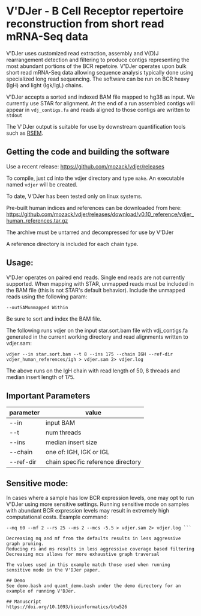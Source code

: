 # V'DJer - B Cell Receptor repertoire reconstruction from short read mRNA-Seq data

V'DJer uses customized read extraction, assembly and V(D)J rearrangement detection 
and filtering to produce contigs representing the most abundant portions of the BCR
repetoire.  V'DJer operates upon bulk short read mRNA-Seq data allowing sequence analysis
typically done using specialized long read sequencing.  The software can be run on
BCR heavy (IgH) and light (Igk/IgL) chains.

V'DJer accepts a sorted and indexed BAM file mapped to hg38 as input.  We currently
use STAR for alignment.  At the end of a run assembled contigs will appear in
```vdj_contigs.fa``` and reads aligned to those contigs are written to ```stdout```

The V'DJer output is suitable for use by downstream quantification tools such as [RSEM](http://deweylab.github.io/RSEM/).

## Getting the code and building the software

Use a recent release: https://github.com/mozack/vdjer/releases

To compile, just cd into the vdjer directory and type ```make```.  An executable named
```vdjer``` will be created.

To date, V'DJer has been tested only on linux systems.

Pre-built human indices and references can be downloaded from here: https://github.com/mozack/vdjer/releases/download/v0.10_reference/vdjer_human_references.tar.gz

The archive must be untarred and decompressed for use by V'DJer

A reference directory is included for each chain type.

## Usage:

V'DJer operates on paired end reads.  Single end reads are not currently supported.
When mapping with STAR, unmapped reads must be included in the BAM file (this is not 
STAR's default behavior).  Include the unmapped reads using the following param:

```--outSAMunmapped Within```

Be sure to sort and index the BAM file.

The following runs vdjer on the input star.sort.bam file with vdj_contigs.fa
generated in the current working directory and read alignments written to vdjer.sam:

```vdjer --in star.sort.bam --t 8 --ins 175 --chain IGH --ref-dir vdjer_human_references/igh > vdjer.sam 2> vdjer.log```

The above runs on the IgH chain with read length of 50, 8 threads and median insert length of 175.

## Important Parameters
parameter | value
------ | -------
--in | input BAM
--t | num threads
--ins | median insert size
--chain | one of: IGH, IGK or IGL
--ref-dir | chain specific reference directory

## Sensitive mode:

In cases where a sample has low BCR expression levels, one may opt to run V'DJer using more sensitive settings.
Running sensitive mode on samples with abundant BCR expression levels may result in extremely high computational costs.
Example command:

```vdjer --in star.sort.bam --t 8 --ins 175 --chain IGH --ref-dir vdjer_human_references/igh --k 25 
--mq 60 --mf 2 --rs 25 --ms 2 --mcs -5.5 > vdjer.sam 2> vdjer.log ```

Decreasing mq and mf from the defaults results in less aggressive graph pruning.
Reducing rs and ms results in less aggressive coverage based filtering
Decreasing mcs allows for more exhaustive graph traversal

The values used in this example match those used when running sensitive mode in the V'DJer paper. 

## Demo
See demo.bash and quant_demo.bash under the demo directory for an example of running V'DJer.

## Manuscript
https://doi.org/10.1093/bioinformatics/btw526
